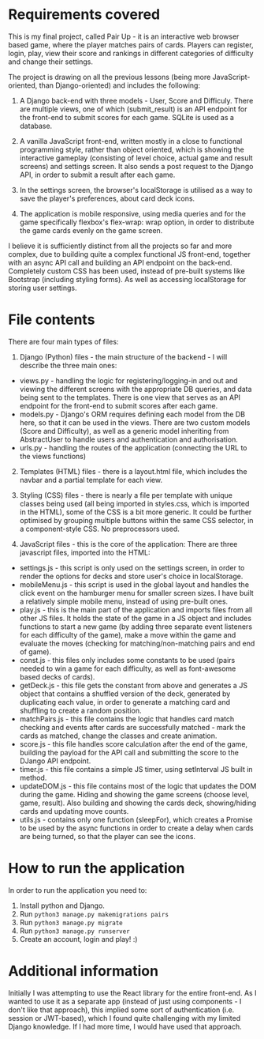 # Requirements covered

This is my final project, called Pair Up - it is an interactive web browser based game, where the player matches pairs of cards. Players can register, login, play, view their score and rankings in different categories of difficulty and change their settings.

The project is drawing on all the previous lessons (being more JavaScript-oriented, than Django-oriented) and includes the following:

1. A Django back-end with three models - User, Score and Difficuly. There are multiple views, one of which (submit_result) is an API endpoint for the front-end to submit scores for each game. SQLite is used as a database.

2. A vanilla JavaScript front-end, written mostly in a close to functional programming style, rather than object oriented, which is showing the interactive gameplay (consisting of level choice, actual game and result screens) and settings screen. It also sends a post request to the Django API, in order to submit a result after each game.

3. In the settings screen, the browser's localStorage is utilised as a way to save the player's preferences, about card deck icons.

4. The application is mobile responsive, using media queries and for the game specifically flexbox's flex-wrap: wrap option, in order to distribute the game cards evenly on the game screen.

I believe it is sufficiently distinct from all the projects so far and more complex, due to building quite a complex functional JS front-end, together with an async API call and building an API endpoint on the back-end. Completely custom CSS has been used, instead of pre-built systems like Bootstrap (including styling forms). As well as accessing localStorage for storing user settings.

# File contents

There are four main types of files:

1. Django (Python) files - the main structure of the backend - I will describe the three main ones:

- views.py - handling the logic for registering/logging-in and out and viewing the different screens with the appropriate DB queries, and data being sent to the templates. There is one view that serves as an API endpoint for the front-end to submit scores after each game.
- models.py - Django's ORM requires defining each model from the DB here, so that it can be used in the views. There are two custom models (Score and Difficulty), as well as a generic model inheriting from AbstractUser to handle users and authentication and authorisation.
- urls.py - handling the routes of the application (connecting the URL to the views functions)

2. Templates (HTML) files - there is a layout.html file, which includes the navbar and a partial template for each view.

3. Styling (CSS) files - there is nearly a file per template with unique classes being used (all being imported in styles.css, which is imported in the HTML), some of the CSS is a bit more generic. It could be further optimised by grouping multiple buttons within the same CSS selector, in a component-style CSS. No preprocessors used.

4. JavaScript files - this is the core of the application:
   There are three javascript files, imported into the HTML:

- settings.js - this script is only used on the settings screen, in order to render the options for decks and store user's choice in localStorage.
- mobileMenu.js - this script is used in the global layout and handles the click event on the hamburger menu for smaller screen sizes. I have built a relatively simple mobile menu, instead of using pre-built ones.
- play.js - this is the main part of the application and imports files from all other JS files. It holds the state of the game in a JS object and includes functions to start a new game (by adding three separate event listeners for each difficulty of the game), make a move within the game and evaluate the moves (checking for matching/non-matching pairs and end of game).
- const.js - this files only includes some constants to be used (pairs needed to win a game for each difficulty, as well as font-awesome based decks of cards).
- getDeck.js - this file gets the constant from above and generates a JS object that contains a shuffled version of the deck, generated by duplicating each value, in order to generate a matching card and shuffling to create a random position.
- matchPairs.js - this file contains the logic that handles card match checking and events after cards are successfully matched - mark the cards as matched, change the classes and create animation.
- score.js - this file handles score calculation after the end of the game, building the payload for the API call and submitting the score to the DJango API endpoint.
- timer.js - this file contains a simple JS timer, using setInterval JS built in method.
- updateDOM.js - this file contains most of the logic that updates the DOM during the game. Hiding and showing the game screens (choose level, game, result). Also building and showing the cards deck, showing/hiding cards and updating move counts.
- utils.js - contains only one function (sleepFor), which creates a Promise to be used by the async functions in order to create a delay when cards are being turned, so that the player can see the icons.

# How to run the application

In order to run the application you need to:

1. Install python and Django.
2. Run `python3 manage.py makemigrations pairs`
3. Run `python3 manage.py migrate`
4. Run `python3 manage.py runserver`
5. Create an account, login and play! :)

# Additional information

Initially I was attempting to use the React library for the entire front-end. As I wanted to use it as a separate app (instead of just using components - I don't like that approach), this implied some sort of authentication (i.e. session or JWT-based), which I found quite challenging with my limited Django knowledge. If I had more time, I would have used that approach.
